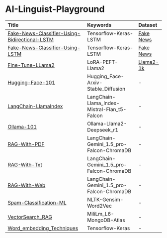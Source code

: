 # AI-Linguist-Playground

|Title|Keywords|Dataset|
|:---|:---|:---|
|[Fake-News-Classifier-Using-Bidirectional-LSTM](https://github.com/avinash-218/AgenticMind/tree/main/Financial_Analyst)|Tensorflow-Keras-LSTM|[Fake News](https://www.kaggle.com/c/fake-news/data)|
|[Fake-News-Classifier-Using-LSTM](https://github.com/avinash-218/AgenticMind/tree/main/Financial_Analyst)|Tensorflow-Keras-LSTM|[Fake News](https://www.kaggle.com/c/fake-news/data)|
|[Fine-Tune-LLama2](https://github.com/avinash-218/AgenticMind/tree/main/Financial_Analyst)|LoRA-PEFT-Llama2|[Llama2-1k](https://huggingface.co/datasets/mlabonne/guanaco-llama2-1k)|
|[Hugging-Face-101](https://github.com/avinash-218/AgenticMind/tree/main/Financial_Analyst)|Hugging_Face-Arxiv-Stable_Diffusion|-|
|[LangChain-LlamaIndex](https://github.com/avinash-218/AgenticMind/tree/main/Financial_Analyst)|LangChain-Llama_Index-Mistral-Flan_t5-Falcon|-|
|[Ollama-101](https://github.com/avinash-218/AgenticMind/tree/main/Financial_Analyst)|Ollama-Llama2-Deepseek_r1|-|
|[RAG-With-PDF](https://github.com/avinash-218/AgenticMind/tree/main/Financial_Analyst)|LangChain-Gemini_1.5_pro-Falcon-ChromaDB|-|
|[RAG-With-Txt](https://github.com/avinash-218/AgenticMind/tree/main/Financial_Analyst)|LangChain-Gemini_1.5_pro-Falcon-ChromaDB|-|
|[RAG-With-Web](https://github.com/avinash-218/AgenticMind/tree/main/Financial_Analyst)|LangChain-Gemini_1.5_pro-Falcon-ChromaDB|-|
|[Spam-Classification-ML](https://github.com/avinash-218/AgenticMind/tree/main/Financial_Analyst)|NLTK-Gensim-Word2Vec|-|
|[VectorSearch_RAG](https://github.com/avinash-218/AgenticMind/tree/main/Financial_Analyst)|MiliLm_L6-MongoDB-Atlas|-|
|[Word_embedding_Techniques](https://github.com/avinash-218/AgenticMind/tree/main/Financial_Analyst)|Tensorflow-Keras|-|